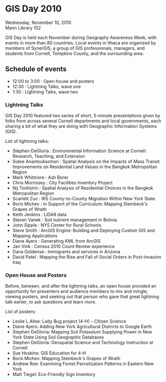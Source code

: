 # GIS Day 2010

Wednesday, November 10, 2010 \
Mann Library 102

GIS Day is held each November during Geography Awareness Week, with events in more than 80 countries. Local events in Ithaca are organized by members of SynerGIS, a group of GIS professionals, managers, and students from Cornell, Tompkins County, and the surrounding area.

## Schedule of events

- 12:00 to 3:00 : Open house and posters
- 12:30 : Lightning Talks, wave one
- 1:30 : Lightning Talks, wave two

### Lightning Talks

GIS Day 2010 featured two series of short, 5-minute presentations given by folks from across several Cornell departments and local governments, each sharing a bit of what they are doing with Geographic Information Systems (GIS).

List of lightning talks:

- Stephen DeGloria : Environmental Information Science at Cornell: Research, Teaching, and Extension
- Sutee Anantsuksomsri : Spatial Analysis on the Impacts of Mass Transit Improvements on Residential Land Values in the Bangkok Metropolitan Region
- Mark Whitmore : Ash Borer
- Chris Morrissey : City Facilities Inventory Project
- Nij Tontisirin : Spatial Analysis of Residential Choices in the Bangkok Metropolitan Region
- Scarlett Zuo : IRS County-to-County Migration Within New York State
- Boris Michev : In Support of the Curriculum: Mapping Steinbeck's Grapes of Wrath
- Keith Jenkins : LiDAR data
- Steven Vanek : Soil nutrient management in Bolivia
- John Sipple : NYS Center for Rural Schools
- Steve Smith : ArcGIS Engine: Building and Deploying Custom GIS and Mapping Applications
- Diane Ayers : Generating KML from ArcGIS
- Jan Vink : Census 2010 Count Review experience
- Dana Goldense : Immigrants and services in Arizona
- David Patel : Mapping the Rise and Fall of Social Orders in Post-invasion Iraq

### Open House and Posters

Before, between, and after the lightning talks, an open house provided an opportunity for presenters and audience members to mix and mingle, viewing posters, and seeking out that person who gave that great lightning talk earlier, to ask questions and learn more.

List of posters:

- Leslie L Allee: Lady Bug project (4-H) - Citizen Science
- Diane Ayers: Adding New York Agricultural Districts to Google Earth
- Stephen DeGloria: Mapping Soil Potassium Supplying Power in New York State Using Soil Geographic Databases
- Stephen DeGloria: Geospatial Science and Technology Instruction at Cornell
- Sue Hoskins: GIS Education for 4-H
- Boris Michev: Mapping Steinbeck's Grapes of Wrath
- Andrew Roe: Examining Forest Parcelization Patterns in Eastern New York
- Matt Tiegel: Eco-Friendly Sign Inventory
